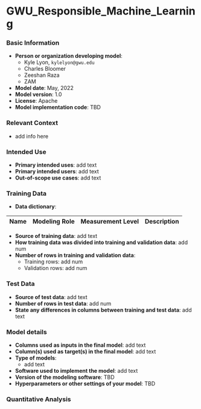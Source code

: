 # GWU_Responsible_Machine_Learning

### Basic Information

* **Person or organization developing model**:
  * Kyle Lyon, `kylelyon@gwu.edu`
  * Charles Bloomer
  * Zeeshan Raza
  * ZAM
* **Model date**: May, 2022
* **Model version**: 1.0
* **License**: Apache
* **Model implementation code**: TBD

### Relevant Context

* add info here

### Intended Use
* **Primary intended uses**: add text
* **Primary intended users**: add text
* **Out-of-scope use cases**: add text

### Training Data

* **Data dictionary**:

| Name | Modeling Role | Measurement Level| Description|
| ---- | ------------- | ---------------- | ---------- |

* **Source of training data**: add text
* **How training data was divided into training and validation data**: add num
* **Number of rows in training and validation data**:
  * Training rows: add num
  * Validation rows: add num

### Test Data
* **Source of test data**: add text
* **Number of rows in test data**: add num
* **State any differences in columns between training and test data**: add text

### Model details
* **Columns used as inputs in the final model**: add text
* **Column(s) used as target(s) in the final model**: add text
* **Type of models**: 
  * add text 
* **Software used to implement the model**: add text
* **Version of the modeling software**: TBD
* **Hyperparameters or other settings of your model**: TBD

### Quantitative Analysis
